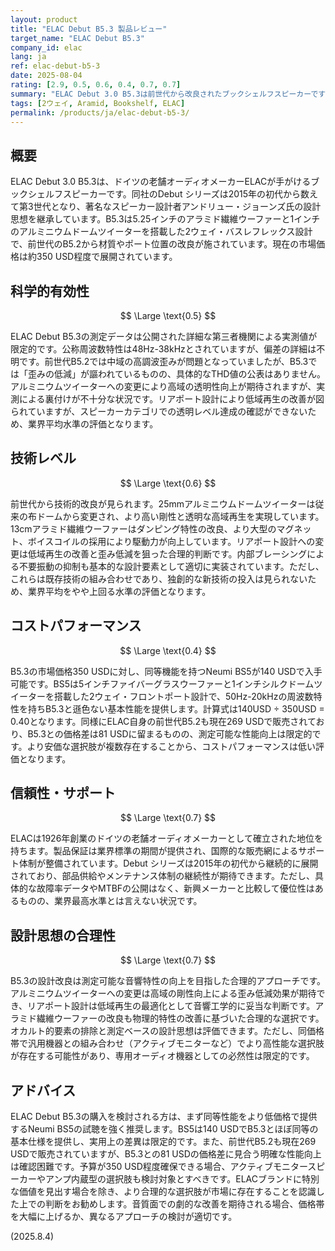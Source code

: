 ```yaml
---
layout: product
title: "ELAC Debut B5.3 製品レビュー"
target_name: "ELAC Debut B5.3"
company_id: elac
lang: ja
ref: elac-debut-b5-3
date: 2025-08-04
rating: [2.9, 0.5, 0.6, 0.4, 0.7, 0.7]
summary: "ELAC Debut 3.0 B5.3は前世代から改良されたブックシェルフスピーカーですが、コストパフォーマンス面で同等機能を持つより安価な選択肢が存在します"
tags: [2ウェイ, Aramid, Bookshelf, ELAC]
permalink: /products/ja/elac-debut-b5-3/
---
```

## 概要

ELAC Debut 3.0 B5.3は、ドイツの老舗オーディオメーカーELACが手がけるブックシェルフスピーカーです。同社のDebut シリーズは2015年の初代から数えて第3世代となり、著名なスピーカー設計者アンドリュー・ジョーンズ氏の設計思想を継承しています。B5.3は5.25インチのアラミド繊維ウーファーと1インチのアルミニウムドームツイーターを搭載した2ウェイ・バスレフレックス設計で、前世代のB5.2から材質やポート位置の改良が施されています。現在の市場価格は約350 USD程度で展開されています。

## 科学的有効性

$$ \Large \text{0.5} $$

ELAC Debut B5.3の測定データは公開された詳細な第三者機関による実測値が限定的です。公称周波数特性は48Hz-38kHzとされていますが、偏差の詳細は不明です。前世代B5.2では中域の高調波歪みが問題となっていましたが、B5.3では「歪みの低減」が謳われているものの、具体的なTHD値の公表はありません。アルミニウムツイーターへの変更により高域の透明性向上が期待されますが、実測による裏付けが不十分な状況です。リアポート設計により低域再生の改善が図られていますが、スピーカーカテゴリでの透明レベル達成の確認ができないため、業界平均水準の評価となります。

## 技術レベル

$$ \Large \text{0.6} $$

前世代から技術的改良が見られます。25mmアルミニウムドームツイーターは従来の布ドームから変更され、より高い剛性と透明な高域再生を実現しています。13cmアラミド繊維ウーファーはダンピング特性の改良、より大型のマグネット、ボイスコイルの採用により駆動力が向上しています。リアポート設計への変更は低域再生の改善と歪み低減を狙った合理的判断です。内部ブレーシングによる不要振動の抑制も基本的な設計要素として適切に実装されています。ただし、これらは既存技術の組み合わせであり、独創的な新技術の投入は見られないため、業界平均をやや上回る水準の評価となります。

## コストパフォーマンス

$$ \Large \text{0.4} $$

B5.3の市場価格350 USDに対し、同等機能を持つNeumi BS5が140 USDで入手可能です。BS5は5インチファイバーグラスウーファーと1インチシルクドームツイーターを搭載した2ウェイ・フロントポート設計で、50Hz-20kHzの周波数特性を持ちB5.3と遜色ない基本性能を提供します。計算式は140USD ÷ 350USD = 0.40となります。同様にELAC自身の前世代B5.2も現在269 USDで販売されており、B5.3との価格差は81 USDに留まるものの、測定可能な性能向上は限定的です。より安価な選択肢が複数存在することから、コストパフォーマンスは低い評価となります。

## 信頼性・サポート

$$ \Large \text{0.7} $$

ELACは1926年創業のドイツの老舗オーディオメーカーとして確立された地位を持ちます。製品保証は業界標準の期間が提供され、国際的な販売網によるサポート体制が整備されています。Debut シリーズは2015年の初代から継続的に展開されており、部品供給やメンテナンス体制の継続性が期待できます。ただし、具体的な故障率データやMTBFの公開はなく、新興メーカーと比較して優位性はあるものの、業界最高水準とは言えない状況です。

## 設計思想の合理性

$$ \Large \text{0.7} $$

B5.3の設計改良は測定可能な音響特性の向上を目指した合理的アプローチです。アルミニウムツイーターへの変更は高域の剛性向上による歪み低減効果が期待でき、リアポート設計は低域再生の最適化として音響工学的に妥当な判断です。アラミド繊維ウーファーの改良も物理的特性の改善に基づいた合理的な選択です。オカルト的要素の排除と測定ベースの設計思想は評価できます。ただし、同価格帯で汎用機器との組み合わせ（アクティブモニターなど）でより高性能な選択肢が存在する可能性があり、専用オーディオ機器としての必然性は限定的です。

## アドバイス

ELAC Debut B5.3の購入を検討される方は、まず同等性能をより低価格で提供するNeumi BS5の試聴を強く推奨します。BS5は140 USDでB5.3とほぼ同等の基本仕様を提供し、実用上の差異は限定的です。また、前世代B5.2も現在269 USDで販売されていますが、B5.3との81 USDの価格差に見合う明確な性能向上は確認困難です。予算が350 USD程度確保できる場合、アクティブモニタースピーカーやアンプ内蔵型の選択肢も検討対象とすべきです。ELACブランドに特別な価値を見出す場合を除き、より合理的な選択肢が市場に存在することを認識した上での判断をお勧めします。音質面での劇的な改善を期待される場合、価格帯を大幅に上げるか、異なるアプローチの検討が適切です。

(2025.8.4)
